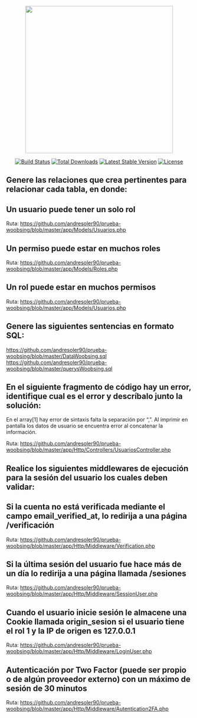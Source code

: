 <p align="center"><a href="https://laravel.com" target="_blank"><img src="https://raw.githubusercontent.com/laravel/art/master/logo-lockup/5%20SVG/2%20CMYK/1%20Full%20Color/laravel-logolockup-cmyk-red.svg" width="400"></a></p>

<p align="center">
<a href="https://travis-ci.org/laravel/framework"><img src="https://travis-ci.org/laravel/framework.svg" alt="Build Status"></a>
<a href="https://packagist.org/packages/laravel/framework"><img src="https://img.shields.io/packagist/dt/laravel/framework" alt="Total Downloads"></a>
<a href="https://packagist.org/packages/laravel/framework"><img src="https://img.shields.io/packagist/v/laravel/framework" alt="Latest Stable Version"></a>
<a href="https://packagist.org/packages/laravel/framework"><img src="https://img.shields.io/packagist/l/laravel/framework" alt="License"></a>
</p>

## Genere las relaciones que crea pertinentes para relacionar cada tabla, en donde:

## Un usuario puede tener un solo rol
Ruta: https://github.com/andresoler90/prueba-woobsing/blob/master/app/Models/Usuarios.php

## Un permiso puede estar en muchos roles

Ruta: https://github.com/andresoler90/prueba-woobsing/blob/master/app/Models/Roles.php

## Un rol puede estar en muchos permisos

Ruta: https://github.com/andresoler90/prueba-woobsing/blob/master/app/Models/Usuarios.php

## Genere las siguientes sentencias en formato SQL:
https://github.com/andresoler90/prueba-woobsing/blob/master/DataWoobsing.sql
https://github.com/andresoler90/prueba-woobsing/blob/master/querysWoobsing.sql

## En el siguiente fragmento de código hay un error, identifique cual es el error y descríbalo junto la solución:

En el array[1] hay error de sintaxis falta la separación por “,”.
Al imprimir en pantalla los datos de usuario se encuentra error al concatenar la información.

Ruta: https://github.com/andresoler90/prueba-woobsing/blob/master/app/Http/Controllers/UsuariosController.php

## Realice los siguientes middlewares de ejecución para la sesión del usuario los cuales deben validar:

## Si la cuenta no está verificada mediante el campo email_verified_at, lo redirija a una página /verificación

Ruta: https://github.com/andresoler90/prueba-woobsing/blob/master/app/Http/Middleware/Verification.php

## Si la última sesión del usuario fue hace más de un día lo redirija a una página llamada /sesiones

Ruta: https://github.com/andresoler90/prueba-woobsing/blob/master/app/Http/Middleware/SessionUser.php

## Cuando el usuario inicie sesión le almacene una Cookie llamada origin_sesion si el usuario tiene el rol 1 y la IP de origen es 127.0.0.1

Ruta: https://github.com/andresoler90/prueba-woobsing/blob/master/app/Http/Middleware/LoginUser.php

## Autenticación por Two Factor (puede ser propio o de algún proveedor externo) con un máximo de sesión de 30 minutos

Ruta: https://github.com/andresoler90/prueba-woobsing/blob/master/app/Http/Middleware/Autentication2FA.php


